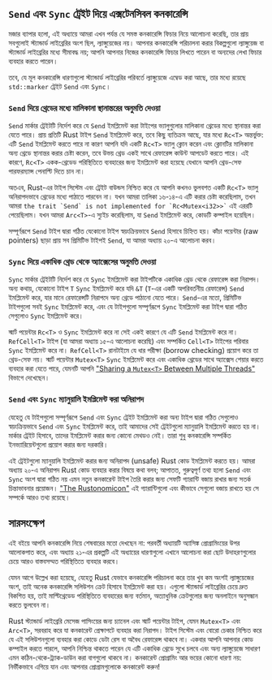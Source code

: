 ## `Send` এবং `Sync` ট্রেইট দিয়ে এক্সটেনসিবল কনকারেন্সি

<!-- Old link, do not remove -->

<a id="extensible-concurrency-with-the-sync-and-send-traits"></a>

মজার ব্যাপার হলো, এই অধ্যায়ে আমরা এখন পর্যন্ত যে সমস্ত কনকারেন্সি ফিচার নিয়ে আলোচনা করেছি, তার প্রায় সবগুলোই স্ট্যান্ডার্ড লাইব্রেরির অংশ ছিল, ল্যাঙ্গুয়েজের নয়। আপনার কনকারেন্সি পরিচালনা করার বিকল্পগুলো ল্যাঙ্গুয়েজ বা স্ট্যান্ডার্ড লাইব্রেরির মধ্যে সীমাবদ্ধ নয়; আপনি আপনার নিজের কনকারেন্সি ফিচার লিখতে পারেন বা অন্যদের লেখা ফিচার ব্যবহার করতে পারেন।

তবে, যে মূল কনকারেন্সি ধারণাগুলো স্ট্যান্ডার্ড লাইব্রেরির পরিবর্তে ল্যাঙ্গুয়েজে এম্বেড করা আছে, তার মধ্যে রয়েছে `std::marker` ট্রেইট `Send` এবং `Sync`।

### `Send` দিয়ে থ্রেডের মধ্যে মালিকানা স্থানান্তরের অনুমতি দেওয়া

`Send` মার্কার ট্রেইটটি নির্দেশ করে যে `Send` ইমপ্লিমেন্ট করা টাইপের ভ্যালুগুলোর মালিকানা থ্রেডের মধ্যে স্থানান্তর করা যেতে পারে। প্রায় প্রতিটি Rust টাইপ `Send` ইমপ্লিমেন্ট করে, তবে কিছু ব্যতিক্রম আছে, যার মধ্যে `Rc<T>` অন্তর্ভুক্ত: এটি `Send` ইমপ্লিমেন্ট করতে পারে না কারণ আপনি যদি একটি `Rc<T>` ভ্যালু ক্লোন করেন এবং ক্লোনটির মালিকানা অন্য থ্রেডে স্থানান্তর করার চেষ্টা করেন, তবে উভয় থ্রেড একই সাথে রেফারেন্স কাউন্ট আপডেট করতে পারে। এই কারণে, `Rc<T>` একক-থ্রেডেড পরিস্থিতিতে ব্যবহারের জন্য ইমপ্লিমেন্ট করা হয়েছে যেখানে আপনি থ্রেড-সেফ পারফরম্যান্স পেনাল্টি দিতে চান না।

অতএব, Rust-এর টাইপ সিস্টেম এবং ট্রেইট বাউন্ডস নিশ্চিত করে যে আপনি কখনও ভুলবশত একটি `Rc<T>` ভ্যালু অনিরাপদভাবে থ্রেডের মধ্যে পাঠাতে পারবেন না। যখন আমরা তালিকা ১৬-১৪-এ এটি করার চেষ্টা করেছিলাম, তখন আমরা `` the trait `Send` is not implemented for `Rc<Mutex<i32>>` `` এই এররটি পেয়েছিলাম। যখন আমরা `Arc<T>`-এ স্যুইচ করেছিলাম, যা `Send` ইমপ্লিমেন্ট করে, কোডটি কম্পাইল হয়েছিল।

সম্পূর্ণরূপে `Send` টাইপ দ্বারা গঠিত যেকোনো টাইপ স্বয়ংক্রিয়ভাবে `Send` হিসাবে চিহ্নিত হয়। কাঁচা পয়েন্টার (raw pointers) ছাড়া প্রায় সব প্রিমিটিভ টাইপই `Send`, যা আমরা অধ্যায় ২০-এ আলোচনা করব।

### `Sync` দিয়ে একাধিক থ্রেড থেকে অ্যাক্সেসের অনুমতি দেওয়া

`Sync` মার্কার ট্রেইটটি নির্দেশ করে যে `Sync` ইমপ্লিমেন্ট করা টাইপটিকে একাধিক থ্রেড থেকে রেফারেন্স করা নিরাপদ। অন্য কথায়, যেকোনো টাইপ `T` `Sync` ইমপ্লিমেন্ট করে যদি `&T` (`T`-এর একটি অপরিবর্তনীয় রেফারেন্স) `Send` ইমপ্লিমেন্ট করে, যার মানে রেফারেন্সটি নিরাপদে অন্য থ্রেডে পাঠানো যেতে পারে। `Send`-এর মতো, প্রিমিটিভ টাইপগুলো সবই `Sync` ইমপ্লিমেন্ট করে, এবং যে টাইপগুলো সম্পূর্ণরূপে `Sync` ইমপ্লিমেন্ট করা টাইপ দ্বারা গঠিত সেগুলোও `Sync` ইমপ্লিমেন্ট করে।

স্মার্ট পয়েন্টার `Rc<T>` ও `Sync` ইমপ্লিমেন্ট করে না সেই একই কারণে যে এটি `Send` ইমপ্লিমেন্ট করে না। `RefCell<T>` টাইপ (যা আমরা অধ্যায় ১৫-এ আলোচনা করেছি) এবং সম্পর্কিত `Cell<T>` টাইপের পরিবার `Sync` ইমপ্লিমেন্ট করে না। `RefCell<T>` রানটাইমে যে ধার পরীক্ষা (borrow checking) প্রয়োগ করে তা থ্রেড-সেফ নয়। স্মার্ট পয়েন্টার `Mutex<T>` `Sync` ইমপ্লিমেন্ট করে এবং একাধিক থ্রেডের সাথে অ্যাক্সেস শেয়ার করতে ব্যবহার করা যেতে পারে, যেমনটি আপনি ["Sharing a `Mutex<T>` Between Multiple Threads"][sharing-a-mutext-between-multiple-threads]<!-- ignore --> বিভাগে দেখেছেন।

### `Send` এবং `Sync` ম্যানুয়ালি ইমপ্লিমেন্ট করা অনিরাপদ

যেহেতু যে টাইপগুলো সম্পূর্ণরূপে `Send` এবং `Sync` ট্রেইট ইমপ্লিমেন্ট করা অন্য টাইপ দ্বারা গঠিত সেগুলোও স্বয়ংক্রিয়ভাবে `Send` এবং `Sync` ইমপ্লিমেন্ট করে, তাই আমাদের সেই ট্রেইটগুলো ম্যানুয়ালি ইমপ্লিমেন্ট করতে হয় না। মার্কার ট্রেইট হিসাবে, তাদের ইমপ্লিমেন্ট করার জন্য কোনো মেথডও নেই। তারা শুধু কনকারেন্সি সম্পর্কিত ইনভ্যারিয়েন্টগুলো প্রয়োগ করার জন্য দরকারি।

এই ট্রেইটগুলো ম্যানুয়ালি ইমপ্লিমেন্ট করার জন্য অনিরাপদ (unsafe) Rust কোড ইমপ্লিমেন্ট করতে হয়। আমরা অধ্যায় ২০-এ অনিরাপদ Rust কোড ব্যবহার করার বিষয়ে কথা বলব; আপাতত, গুরুত্বপূর্ণ তথ্য হলো `Send` এবং `Sync` অংশ দ্বারা গঠিত নয় এমন নতুন কনকারেন্ট টাইপ তৈরি করার জন্য সেফটি গ্যারান্টি বজায় রাখার জন্য সতর্ক চিন্তাভাবনার প্রয়োজন। ["The Rustonomicon"][nomicon] এই গ্যারান্টিগুলো এবং কীভাবে সেগুলো বজায় রাখতে হয় সে সম্পর্কে আরও তথ্য রয়েছে।

## সারসংক্ষেপ

এই বইয়ে আপনি কনকারেন্সি নিয়ে শেষবারের মতো দেখছেন না: পরবর্তী অধ্যায়টি অ্যাসিঙ্ক প্রোগ্রামিংয়ের উপর আলোকপাত করে, এবং অধ্যায় ২১-এর প্রকল্পটি এই অধ্যায়ের ধারণাগুলো এখানে আলোচনা করা ছোট উদাহরণগুলোর চেয়ে আরও বাস্তবসম্মত পরিস্থিতিতে ব্যবহার করবে।

যেমন আগে উল্লেখ করা হয়েছে, যেহেতু Rust যেভাবে কনকারেন্সি পরিচালনা করে তার খুব কম অংশই ল্যাঙ্গুয়েজের অংশ, তাই অনেক কনকারেন্সি সলিউশন ক্রেট হিসাবে ইমপ্লিমেন্ট করা হয়। এগুলো স্ট্যান্ডার্ড লাইব্রেরির চেয়ে দ্রুত বিকশিত হয়, তাই মাল্টিথ্রেডেড পরিস্থিতিতে ব্যবহারের জন্য বর্তমান, অত্যাধুনিক ক্রেটগুলোর জন্য অনলাইনে অনুসন্ধান করতে ভুলবেন না।

Rust স্ট্যান্ডার্ড লাইব্রেরি মেসেজ পাসিংয়ের জন্য চ্যানেল এবং স্মার্ট পয়েন্টার টাইপ, যেমন `Mutex<T>` এবং `Arc<T>`, সরবরাহ করে যা কনকারেন্ট প্রেক্ষাপটে ব্যবহার করা নিরাপদ। টাইপ সিস্টেম এবং বোরো চেকার নিশ্চিত করে যে এই সলিউশনগুলো ব্যবহার করা কোডে ডেটা রেস বা অবৈধ রেফারেন্স থাকবে না। একবার আপনি আপনার কোড কম্পাইল করতে পারলে, আপনি নিশ্চিন্ত থাকতে পারেন যে এটি একাধিক থ্রেডে সুখে চলবে এবং অন্য ল্যাঙ্গুয়েজে সাধারণ এমন কঠিন-থেকে-ট্র্যাক-ডাউন করা বাগগুলো থাকবে না। কনকারেন্ট প্রোগ্রামিং আর ভয়ের কোনো ধারণা নয়: নির্ভীকভাবে এগিয়ে যান এবং আপনার প্রোগ্রামগুলোকে কনকারেন্ট করুন!

[sharing-a-mutext-between-multiple-threads]: ch16-03-shared-state.html#sharing-a-mutext-between-multiple-threads
[nomicon]: ../nomicon/index.html